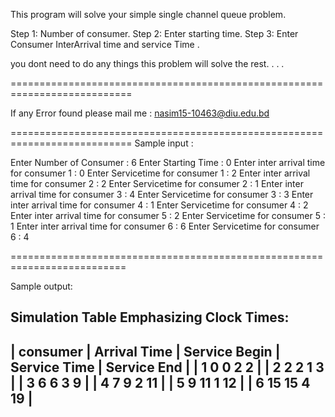 This program will solve your simple single channel queue problem. 

Step 1:  Number of consumer. 
Step 2: Enter starting time.
Step 3: Enter Consumer InterArrival time and service Time . 

you dont need to do any things this problem will solve the rest. . . . 

===========================================================================

If any Error found please mail me : nasim15-10463@diu.edu.bd  

===========================================================================
Sample input :   

Enter Number of Consumer : 6
Enter Starting Time : 0
Enter inter arrival time for consumer 1 : 0
Enter Servicetime for consumer        1 : 2
Enter inter arrival time for consumer 2 : 2
Enter Servicetime for consumer        2 : 1
Enter inter arrival time for consumer 3 : 4
Enter Servicetime for consumer        3 : 3
Enter inter arrival time for consumer 4 : 1
Enter Servicetime for consumer        4 : 2
Enter inter arrival time for consumer 5 : 2
Enter Servicetime for consumer        5 : 1
Enter inter arrival time for consumer 6 : 6
Enter Servicetime for consumer        6 : 4

==========================================================================

Sample output:  

Simulation Table Emphasizing Clock Times:
--------------------------------------------------------------------------------
|  consumer   |   Arrival Time  | Service Begin | Service Time |  Service End  |
|       1               0               0               2               2      |
|       2               2               2               1               3      |
|       3               6               6               3               9      |
|       4               7               9               2              11      |
|       5               9              11               1              12      |
|       6              15              15               4              19      |
--------------------------------------------------------------------------------






